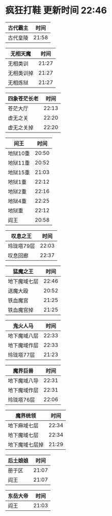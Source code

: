 # 疯狂打鞋 更新时间 22:46

| 古代霸主   | 时间    |
|--------|-------|
| 古代皇陵 | 21:58 |

| 无相天魔   | 时间    |
|--------|-------|
| 无相类训 | 21:27 |
| 无相类训掉 | 21:27 |
| 无相炼狱 | 21:27 |

| 四象苍茫长老   | 时间    |
|--------|-------|
| 苍茫大厅 | 22:13 |
| 虚无之关 | 22:20 |
| 虚无之关掉 | 22:20 |

| 间王   | 时间    |
|--------|-------|
| 地狱10重 | 20:50 |
| 地狱11重 | 20:52 |
| 地狱15重 | 21:03 |
| 地狱1重 | 22:12 |
| 地狱2重 | 22:16 |
| 地狱4重 | 22:25 |
| 地狱重 | 22:12 |
| 阎王 | 20:58 |

| 叹息之王   | 时间    |
|--------|-------|
| 玲珑塔79层 | 22:03 |
| 叹息回廊 | 22:37 |

| 猛魔之王   | 时间    |
|--------|-------|
| 地下魔域七层 | 22:46 |
| 送魔大殴 | 20:52 |
| 铁血魔宫 | 21:25 |
| 铁血魔宫掉 | 21:25 |

| 鬼火人马   | 时间    |
|--------|-------|
| 地下魔域八层 | 22:33 |
| 地下魔域作层 | 22:33 |
| 玲珑塔77层 | 21:23 |

| 魔界巨兽   | 时间    |
|--------|-------|
| 地下魔域八导 | 22:31 |
| 地下魔域作层 | 22:31 |
| 玲珑塔76层 | 22:06 |

| 魔界统领   | 时间    |
|--------|-------|
| 地下麻域七层 | 22:34 |
| 地下魔域七层 | 22:34 |
| 地下魔域七层掉 | 21:29 |

| 后土娘娘   | 时间    |
|--------|-------|
| 册于区 | 21:07 |
| 阎王 | 21:07 |

| 东岳大帝   | 时间    |
|--------|-------|
| 阎王 | 21:03 |